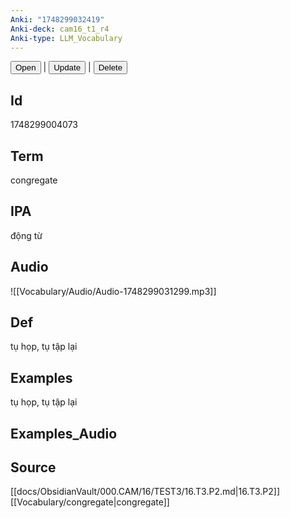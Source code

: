 ```yaml
---
Anki: "1748299032419"
Anki-deck: cam16_t1_r4
Anki-type: LLM_Vocabulary
---
```

<button class="anki-btn-open">Open</button> | <button class="anki-btn-update">Update</button> | <button class="anki-btn-delete">Delete</button>

## Id
 1748299004073
## Term
congregate
## IPA
động từ

## Audio
![[Vocabulary/Audio/Audio-1748299031299.mp3]]
## Def
tụ họp, tụ tập lại
## Examples
tụ họp, tụ tập lại
## Examples_Audio

## Source
 [[docs/ObsidianVault/000.CAM/16/TEST3/16.T3.P2.md|16.T3.P2]]
[[Vocabulary/congregate|congregate]]